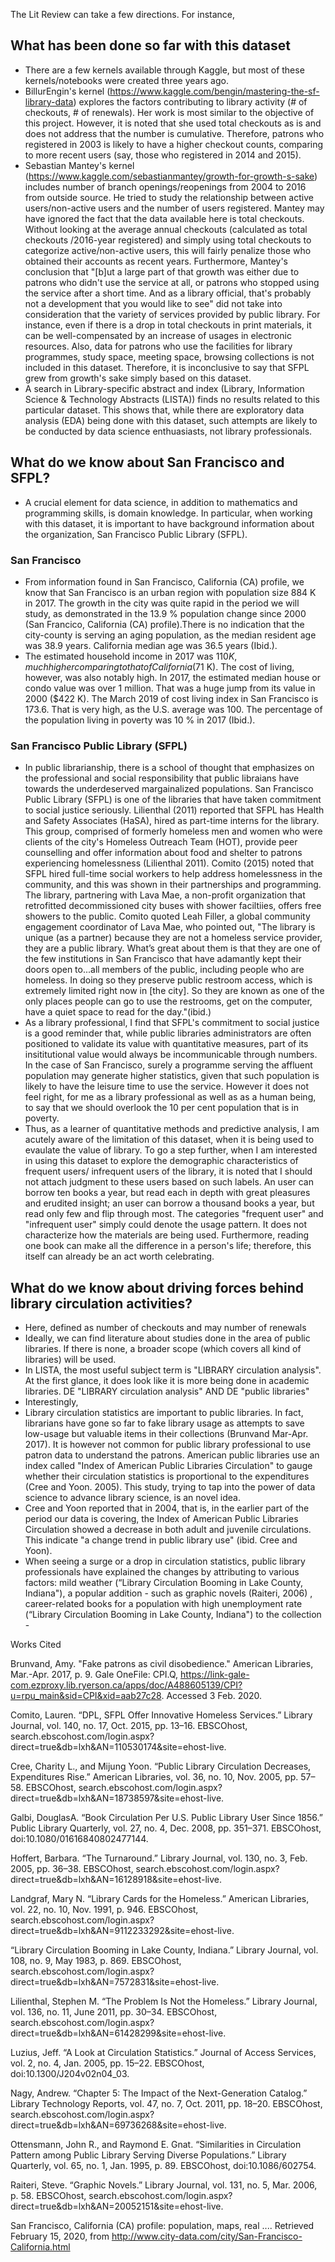 The Lit Review can take a few directions. For instance,
## What has been done so far with this dataset
* There are a few kernels available through Kaggle, but most of these kernels/notebooks were created three years ago. 
* BillurEngin's kernel (https://www.kaggle.com/bengin/mastering-the-sf-library-data) explores the factors contributing to library activity (# of checkouts, # of renewals). Her work is most similar to the objective of this project. However, it is noted that she used total checkouts as is and does not address that the number is cumulative. Therefore, patrons who registered in 2003 is likely to have a higher checkout counts, comparing to more recent users (say, those who registered in 2014 and 2015). 
* Sebastian Mantey's kernel (https://www.kaggle.com/sebastianmantey/growth-for-growth-s-sake) includes number of branch openings/reopenings from 2004 to 2016 from outside source. He tried to study the relationship between active users/non-active users and the number of users registered. Mantey may have ignored the fact that the data available here is total checkouts. Without looking at the average annual checkouts (calculated as total checkouts /2016-year registered) and simply using total checkouts to categorize active/non-active users, this will fairly penalize those who obtained their accounts as recent years. Furthermore, Mantey's conclusion that "[b]ut a large part of that growth was either due to patrons who didn't use the service at all, or patrons who stopped using the service after a short time. And as a library official, that's probably not a development that you would like to see" did not take into consideration that the variety of services provided by public library. For instance, even if there is a drop in total checkouts in print materials, it can be well-compensated by an increase of usages in electronic resources. Also, data for patrons who use the facilities for library programmes, study space, meeting space, browsing collections is not included in this dataset. Therefore, it is inconclusive to say that SFPL grew from growth's sake simply based on this dataset. 
* A search in Library-specific abstract and index (Library, Information Science & Technology Abstracts (LISTA)) finds no results related to this particular dataset. This shows that, while there are exploratory data analysis (EDA) being done with this dataset, such attempts are likely to be conducted by data science enthuasiasts, not library professionals.
## What do we know about San Francisco and SFPL? 
* A crucial element for data science, in addition to mathematics and programming skills, is domain knowledge. In particular, when working with this dataset,  it is important to have background information about the organization, San Francisco Public Library (SFPL). 
### San Francisco
* From information found in San Francisco, California (CA) profile, we know that San Francisco is an urban region with  population size 884 K in 2017. The growth in the city was quite rapid in the period we will study, as demonstrated in the 13.9 % population change since 2000 (San Francico, California (CA) profile).There is no indication that the city-county is serving an aging population, as the median resident age was 38.9 years. California median age was 36.5 years (Ibid.).
* The estimated household income in 2017 was $110 K, much higher comparing to that of California ($71 K). The cost of living, however, was also notably high. In 2017, the estimated median house or condo value was over 1 million. That was a huge jump from its value in 2000 ($422 K). The March 2019 of cost living index in San Francisco is 173.6. That is very high, as the U.S. average was 100. The percentage of the population living in poverty was 10 % in 2017 (Ibid.).  
### San Francisco Public Library (SFPL) 
* In public librarianship, there is a school of thought that emphasizes on  the professional and social responsibility that public libraians have towards the underdeserved margainalized populations. San Francisco Public Library (SFPL) is one of the libraries that have taken commitment to social justice seriously. Lilienthal (2011) reported that SFPL has Health and Safety Associates (HaSA), hired as part-time interns for the library. This group, comprised of formerly homeless men and women who were clients of the city's Homeless Outreach Team (HOT), provide peer counselling and offer information about food and shelter to patrons experiencing homelessness (Lilienthal 2011). Comito (2015) noted that SFPL hired full-time social workers to help address homelessness in the community, and this was shown in their partnerships and programming. The library, partnering with Lava Mae, a non-profit organization that retrofitted decommissioned city buses with shower faciltiies, offers free showers to the public. Comito quoted Leah Filler, a global community engagement coordinator of Lava Mae, who pointed out, "The library is unique (as a partner) because they are not a homeless service provider, they are a public library. What’s great about them is that they are one of the few institutions in San Francisco that have adamantly kept their doors open to...all members of the public, including people who are homeless. In doing so they preserve
public restroom access, which is extremely limited right now in [the city]. So they are known as one of the only places people can go to use the restrooms, get on the computer, have a quiet space to read for the day."(ibid.)
* As a library professional, I find that SFPL's commitment to social justice is a good reminder that, while public libraries administrators are often positioned to validate its value with quantitative measures, part of its insititutional value would always be incommunicable through numbers. In the case of San Francisco, surely a programme serving the affluent population may generate higher statistics, given that such population is likely to have the leisure time to use the service. However it does not feel right, for me as a library professional as well as as a human being, to say that we should overlook the 10 per cent population that is in poverty.
* Thus, as a learner of quantitative methods and predictive analysis, I am acutely aware of the limitation of this dataset, when it is being used to evaulate the value of library. To go a step further, when I am interested in using this dataset to explore the demographic characteristics of frequent users/ infrequent users of the library, it is noted that I should not attach judgment to these users based on such labels. An user can borrow ten books a year, but read each in depth with great pleasures and erudited insight; an user can borrow a thousand books a year, but read only few and flip through most. The categories "frequent user" and "infrequent user" simply could denote the usage pattern. It does not characterize how the materials are being used. Furthermore, reading one book can make all the difference in a person's life; therefore, this itself can already be an act worth celebrating.  
 
## What do we know about driving forces behind library circulation activities? 
* Here, defined as number of checkouts and may number of renewals
* Ideally, we can find literature about studies done in the area of public libraries. If there is none, a broader scope (which covers all kind of libraries) will be used. 
* In LISTA, the most useful subject term is "LIBRARY circulation analysis". At the first glance, it does look like it is more being done in academic libraries. 	DE "LIBRARY circulation analysis" AND DE "public libraries" 
* Interestingly, 
* Library circulation statistics are important to public libraries. In fact, librarians have gone so far to fake library usage as attempts to save low-usage but valuable items in their collections (Brunvand Mar-Apr. 2017). It is however not common for public library professional to use patron data to understand the patrons.  American public libraries use an index called "Index of American Public Libraries Circulation" to gauge whether their circulation statistics is proportional to the expenditures (Cree and Yoon. 2005). This study, trying to tap into the power of data science to advance library science, is an novel idea. 
* Cree and Yoon reported that in 2004, that is, in the earlier part of the period our data is covering, the Index of American Public Libraries Circulation showed a decrease in both adult and juvenile circulations. This indicate "a change trend in public library use" (ibid. Cree and Yoon). 
* When seeing a surge or a drop in circulation statistics, public library professionals have explained the changes by attributing to various factors: mild weather (“Library Circulation Booming in Lake County, Indiana"), a popular addition - such as graphic novels (Raiteri, 2006) , career-related books for a population with high unemployment rate (“Library Circulation Booming in Lake County, Indiana") to the collection - 

Works Cited

Brunvand, Amy. "Fake patrons as civil disobedience." American Libraries, Mar.-Apr. 2017, p. 9. Gale OneFile: CPI.Q, https://link-gale-com.ezproxy.lib.ryerson.ca/apps/doc/A488605139/CPI?u=rpu_main&sid=CPI&xid=aab27c28. Accessed 3 Feb. 2020.

Comito, Lauren. “DPL, SFPL Offer Innovative Homeless Services.” Library Journal, vol. 140, no. 17, Oct. 2015, pp. 13–16. EBSCOhost, search.ebscohost.com/login.aspx?direct=true&db=lxh&AN=110530174&site=ehost-live.

Cree, Charity L., and Mijung Yoon. “Public Library Circulation Decreases, Expenditures Rise.” American Libraries, vol. 36, no. 10, Nov. 2005, pp. 57–58. EBSCOhost, search.ebscohost.com/login.aspx?direct=true&db=lxh&AN=18738597&site=ehost-live.

Galbi, DouglasA. “Book Circulation Per U.S. Public Library User Since 1856.” Public Library Quarterly, vol. 27, no. 4, Dec. 2008, pp. 351–371. EBSCOhost, doi:10.1080/01616840802477144.

Hoffert, Barbara. “The Turnaround.” Library Journal, vol. 130, no. 3, Feb. 2005, pp. 36–38. EBSCOhost, search.ebscohost.com/login.aspx?direct=true&db=lxh&AN=16128918&site=ehost-live.

Landgraf, Mary N. “Library Cards for the Homeless.” American Libraries, vol. 22, no. 10, Nov. 1991, p. 946. EBSCOhost, search.ebscohost.com/login.aspx?direct=true&db=lxh&AN=9112233292&site=ehost-live.

“Library Circulation Booming in Lake County, Indiana.” Library Journal, vol. 108, no. 9, May 1983, p. 869. EBSCOhost, search.ebscohost.com/login.aspx?direct=true&db=lxh&AN=7572831&site=ehost-live.

Lilienthal, Stephen M. “The Problem Is Not the Homeless.” Library Journal, vol. 136, no. 11, June 2011, pp. 30–34. EBSCOhost, search.ebscohost.com/login.aspx?direct=true&db=lxh&AN=61428299&site=ehost-live.

Luzius, Jeff. “A Look at Circulation Statistics.” Journal of Access Services, vol. 2, no. 4, Jan. 2005, pp. 15–22. EBSCOhost, doi:10.1300/J204v02n04_03.

Nagy, Andrew. “Chapter 5: The Impact of the Next-Generation Catalog.” Library Technology Reports, vol. 47, no. 7, Oct. 2011, pp. 18–20. EBSCOhost, search.ebscohost.com/login.aspx?direct=true&db=lxh&AN=69736268&site=ehost-live.

Ottensmann, John R., and Raymond E. Gnat. “Similarities in Circulation Pattern among Public Library Serving Diverse Populations.” Library Quarterly, vol. 65, no. 1, Jan. 1995, p. 89. EBSCOhost, doi:10.1086/602754.

Raiteri, Steve. “Graphic Novels.” Library Journal, vol. 131, no. 5, Mar. 2006, p. 58. EBSCOhost, search.ebscohost.com/login.aspx?direct=true&db=lxh&AN=20052151&site=ehost-live.

San Francisco, California (CA) profile: population, maps, real .... Retrieved February 15, 2020, from http://www.city-data.com/city/San-Francisco-California.html
